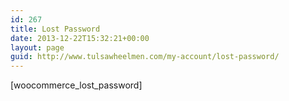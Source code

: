 ```yaml
---
id: 267
title: Lost Password
date: 2013-12-22T15:32:21+00:00
layout: page
guid: http://www.tulsawheelmen.com/my-account/lost-password/
---
```

[woocommerce\_lost\_password]